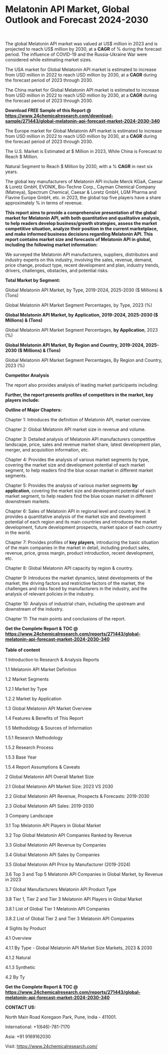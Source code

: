 <h1>Melatonin API Market, Global Outlook and Forecast 2024-2030</h1><br/><p>The global Melatonin API market was valued at US$ million in 2023 and is projected to reach US$ million by 2030, at a <strong>CAGR</strong> of % during the forecast period. The influence of COVID-19 and the Russia-Ukraine War were considered while estimating market sizes.</p><p>The USA market for Global Melatonin API market is estimated to increase from USD million in 2022 to reach USD million by 2030, at a <strong>CAGR</strong> during the forecast period of 2023 through 2030.</p><p>The China market for Global Melatonin API market is estimated to increase from USD million in 2022 to reach USD million by 2030, at a <strong>CAGR</strong> during the forecast period of 2023 through 2030.</p><div><b>Download FREE Sample of this Report @ <a href="https://www.24chemicalresearch.com/download-sample/271443/global-melatonin-api-forecast-market-2024-2030-340">https://www.24chemicalresearch.com/download-sample/271443/global-melatonin-api-forecast-market-2024-2030-340</a></b></div><p>The Europe market for Global Melatonin API market is estimated to increase from USD million in 2022 to reach USD million by 2030, at a <strong>CAGR</strong> during the forecast period of 2023 through 2030.</p><p>The U.S. Market is Estimated at $ Million in 2023, While China is Forecast to Reach $ Million.</p><p>Natural Segment to Reach $ Million by 2030, with a % <strong>CAGR</strong> in next six years.</p><p>The global key manufacturers of Melatonin API include Merck KGaA, Caesar & Loretz GmbH, EVONIK, Bio-Techne Corp., Cayman Chemical Company (Matreya), Spectrum Chemical, Caesar & Loretz GmbH, LGM Pharma and Flavine Europe GmbH, etc. in 2023, the global top five players have a share approximately % in terms of revenue.</p><p><strong>This report aims to provide a comprehensive presentation of the global market for Melatonin API, with both quantitative and qualitative analysis, to help readers develop business/growth strategies, assess the market competitive situation, analyze their position in the current marketplace, and make informed business decisions regarding Melatonin API. This report contains market size and forecasts of Melatonin API in global, including the following market information:</strong></p><p>We surveyed the Melatonin API manufacturers, suppliers, distributors and industry experts on this industry, involving the sales, revenue, demand, price change, product type, recent development and plan, industry trends, drivers, challenges, obstacles, and potential risks.</p><p><strong>Total Market by Segment:</strong></p><p>Global Melatonin API Market, by Type, 2019-2024, 2025-2030 ($ Millions) & (Tons)</p><p>Global Melatonin API Market Segment Percentages, by Type, 2023 (%)</p><p><strong>Global Melatonin API Market, <strong>by Application</strong>, 2019-2024, 2025-2030 ($ Millions) & (Tons)</strong></p><p>Global Melatonin API Market Segment Percentages, <strong>by Application</strong>, 2023 (%)</p><p><strong>Global Melatonin API Market, By Region and Country, 2019-2024, 2025-2030 ($ Millions) & (Tons)</strong></p><p>Global Melatonin API Market Segment Percentages, By Region and Country, 2023 (%)</p><p><strong>Competitor Analysis</strong></p><p>The report also provides analysis of leading market participants including:</p><p><strong>Further, the report presents profiles of competitors in the market, <strong>key players</strong> include:</strong></p><p><strong>Outline of Major Chapters:</strong></p><p>Chapter 1: Introduces the definition of Melatonin API, market overview.</p><p>Chapter 2: Global Melatonin API market size in revenue and volume.</p><p>Chapter 3: Detailed analysis of Melatonin API manufacturers competitive landscape, price, sales and revenue market share, latest development plan, merger, and acquisition information, etc.</p><p>Chapter 4: Provides the analysis of various market segments by type, covering the market size and development potential of each market segment, to help readers find the blue ocean market in different market segments.</p><p>Chapter 5: Provides the analysis of various market segments <strong>by application</strong>, covering the market size and development potential of each market segment, to help readers find the blue ocean market in different downstream markets.</p><p>Chapter 6: Sales of Melatonin API in regional level and country level. It provides a quantitative analysis of the market size and development potential of each region and its main countries and introduces the market development, future development prospects, market space of each country in the world.</p><p>Chapter 7: Provides profiles of <strong>key players</strong>, introducing the basic situation of the main companies in the market in detail, including product sales, revenue, price, gross margin, product introduction, recent development, etc.</p><p>Chapter 8: Global Melatonin API capacity by region & country.</p><p>Chapter 9: Introduces the market dynamics, latest developments of the market, the driving factors and restrictive factors of the market, the challenges and risks faced by manufacturers in the industry, and the analysis of relevant policies in the industry.</p><p>Chapter 10: Analysis of industrial chain, including the upstream and downstream of the industry.</p><p>Chapter 11: The main points and conclusions of the report.</p><div><b>Get the Complete Report & TOC @ <a href="https://www.24chemicalresearch.com/reports/271443/global-melatonin-api-forecast-market-2024-2030-340">https://www.24chemicalresearch.com/reports/271443/global-melatonin-api-forecast-market-2024-2030-340</a></b></div><br><b>Table of content</b><p>1 Introduction to Research & Analysis Reports<br />
 
  1.1 Melatonin API Market Definition<br />
 
  1.2 Market Segments<br />
 
  1.2.1 Market by Type<br />
 
  1.2.2 Market by Application<br />
 
  1.3 Global Melatonin API Market Overview<br />
 
  1.4 Features & Benefits of This Report<br />
 
  1.5 Methodology & Sources of Information<br />
 
  1.5.1 Research Methodology<br />
 
  1.5.2 Research Process<br />
 
  1.5.3 Base Year<br />
 
  1.5.4 Report Assumptions & Caveats<br />
 
 2 Global Melatonin API Overall Market Size<br />
 
  2.1 Global Melatonin API Market Size: 2023 VS 2030<br />
 
  2.2 Global Melatonin API Revenue, Prospects & Forecasts: 2019-2030<br />
 
  2.3 Global Melatonin API Sales: 2019-2030<br />
 
 3 Company Landscape<br />
 
  3.1 Top Melatonin API Players in Global Market<br />
 
  3.2 Top Global Melatonin API Companies Ranked by Revenue<br />
 
  3.3 Global Melatonin API Revenue by Companies<br />
 
  3.4 Global Melatonin API Sales by Companies<br />
 
  3.5 Global Melatonin API Price by Manufacturer (2019-2024)<br />
 
  3.6 Top 3 and Top 5 Melatonin API Companies in Global Market, by Revenue in 2023<br />
 
  3.7 Global Manufacturers Melatonin API Product Type<br />
 
  3.8 Tier 1, Tier 2 and Tier 3 Melatonin API Players in Global Market<br />
 
  3.8.1 List of Global Tier 1 Melatonin API Companies<br />
 
  3.8.2 List of Global Tier 2 and Tier 3 Melatonin API Companies<br />
 
 4 Sights by Product<br />
 
  4.1 Overview<br />
 
  4.1.1 By Type - Global Melatonin API Market Size Markets, 2023 & 2030<br />
 
  4.1.2 Natural<br />
 
  4.1.3 Synthetic<br />
 
  4.2 By Ty<br><div><b>Get the Complete Report & TOC @ <a href="https://www.24chemicalresearch.com/reports/271443/global-melatonin-api-forecast-market-2024-2030-340">https://www.24chemicalresearch.com/reports/271443/global-melatonin-api-forecast-market-2024-2030-340</a></b></div></p>
 
 <b>CONTACT US:</b><br>
 
 North Main Road Koregaon Park, Pune, India - 411001.<br/>
 
 International: +1(646)-781-7170<br/>
 
 Asia: +91 9169162030<br/>
 
 Visit: <a href="https://www.24chemicalresearch.com/">https://www.24chemicalresearch.com/</a>
 
 <br>